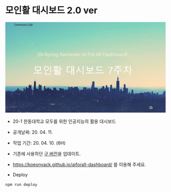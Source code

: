 # 모인활 대시보드 2.0 ver


![img](img/index.png)


- 20-1 한동대학교 모두를 위한 인공지능의 활용 대시보드
- 공개날짜: 20. 04. 11.
- 작업 기간: 20. 04. 10. (6H)
- 기존에 사용하던 [구 버전](https://koeonyack.github.io/)을 업데이트. 
- https://koeonyack.github.io/aiforall-dashboard/ 를 이용해 주세요.


- Deploy

``` bash
npm run deploy

```

